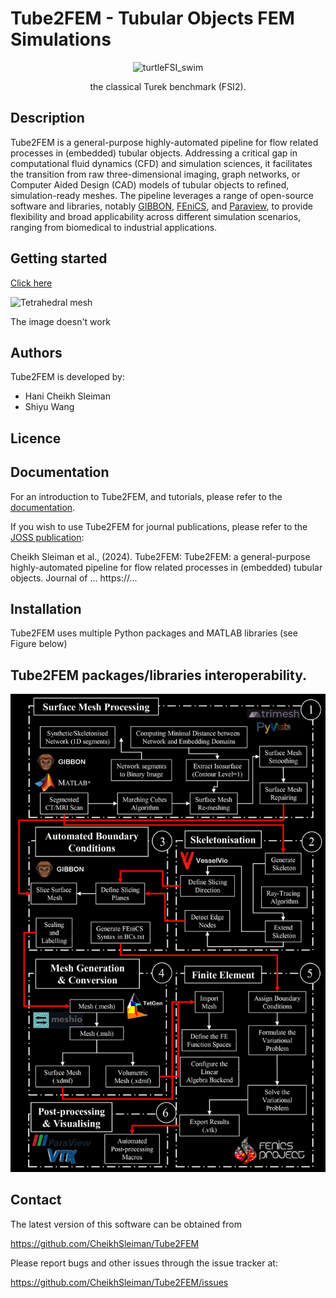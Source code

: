 # Tube2FEM - Tubular Objects FEM Simulations

<p align="center">
    <img src="figs/LiverNetwork.gif" width="288" height="200" alt="turtleFSI_swim"/>
</p>
<p align="center">
   the classical Turek benchmark (FSI2).
</p>

Description
-----------
Tube2FEM is a general-purpose highly-automated pipeline for flow related processes in (embedded) tubular objects. 
Addressing a critical gap in computational fluid dynamics (CFD) and simulation sciences, it facilitates the transition from raw three-dimensional imaging, graph networks, or Computer Aided Design (CAD) models of tubular objects to refined, simulation-ready meshes.
The pipeline leverages a range of open-source software and libraries, notably [GIBBON](https://www.gibboncode.org), [FEniCS](https://fenicsproject.org/), and [Paraview](https://www.paraview.org/), to provide
flexibility and broad applicability across different simulation scenarios, ranging from biomedical to industrial
applications.

## Getting started

[Click here](https://www.gibboncode.org) 

![Tetrahedral mesh](https://www.gibboncode.org/img/bunnyMesh.gif) 

The image doesn't work


Authors
-------
Tube2FEM is developed by:

  * Hani Cheikh Sleiman
  * Shiyu Wang

Licence
-------


Documentation
-------------
For an introduction to Tube2FEM, and tutorials, please refer to the [documentation](https://readthedocs.org/).

If you wish to use Tube2FEM for journal publications, please refer to the [JOSS publication](https://joss.theoj.org/papers/10.21105/joss.02089#):

Cheikh Sleiman et al., (2024). Tube2FEM: Tube2FEM: a general-purpose highly-automated pipeline for flow related processes in (embedded) tubular objects. Journal of ... https://...


Installation
------------
Tube2FEM uses multiple Python packages and MATLAB libraries (see Figure below)
## Tube2FEM packages/libraries interoperability.
![PDF Preview](figs/InteroperabilityDarkMode.jpg)






Contact
-------
The latest version of this software can be obtained from

  https://github.com/CheikhSleiman/Tube2FEM

Please report bugs and other issues through the issue tracker at:

  https://github.com/CheikhSleiman/Tube2FEM/issues